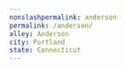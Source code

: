 ```yaml
---
﻿nonslashpermalink: anderson
permalink: /anderson/
alley: Anderson
city: Portland
state: Connecticut
---
```

